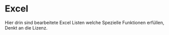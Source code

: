 # Excel
Hier drin sind bearbeitete Excel Listen welche Spezielle Funktionen erfüllen, Denkt an die Lizenz.
